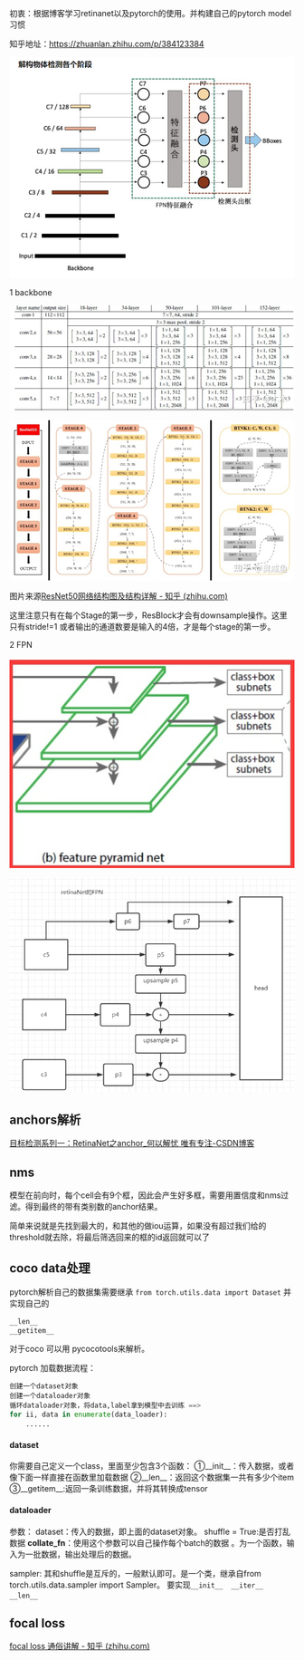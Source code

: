 初衷：根据博客学习retinanet以及pytorch的使用。并构建自己的pytorch model习惯

知乎地址：https://zhuanlan.zhihu.com/p/384123384

![image-20210713170452200](imgs/image-20210713170452200.png)

1 backbone

![preview](imgs/v2-3652f91ecc0683fa73d03fa99c26ab82_r.jpg)

![preview](imgs/v2-b1ac9497249c5de6b812b1af729f4c44_r.jpg)

图片来源[ResNet50网络结构图及结构详解 - 知乎 (zhihu.com)](https://zhuanlan.zhihu.com/p/353235794)

这里注意只有在每个Stage的第一步，ResBlock才会有downsample操作。这里只有stride!=1 或者输出的通道数要是输入的4倍，才是每个stage的第一步。

2 FPN

![image-20210713133235722](imgs/image-20210713133235722.png)

![image-20210713165336952](imgs/image-20210713165336952.png)

## anchors解析

[目标检测系列一：RetinaNet之anchor_何以解忧 唯有专注-CSDN博客](https://blog.csdn.net/qq_36251958/article/details/105024133)

## nms

模型在前向时，每个cell会有9个框，因此会产生好多框，需要用置信度和nms过滤。得到最终的带有类别数的anchor结果。

简单来说就是先找到最大的，和其他的做iou运算，如果没有超过我们给的threshold就去除，将最后筛选回来的框的id返回就可以了



## coco data处理

pytorch解析自己的数据集需要继承 `from torch.utils.data import Dataset` 并实现自己的

```
__len__
__getitem__
```

对于coco 可以用 pycocotools来解析。

pytorch 加载数据流程：

```python
创建一个dataset对象
创建一个dataloader对象
循环dataloader对象，将data,label拿到模型中去训练 ==> 
for ii, data in enumerate(data_loader):
	......
```

#### dataset

你需要自己定义一个class，里面至少包含3个函数：
①__init__：传入数据，或者像下面一样直接在函数里加载数据
②__len__：返回这个数据集一共有多少个item
③__getitem__:返回一条训练数据，并将其转换成tensor

#### dataloader

参数：
dataset：传入的数据，即上面的dataset对象。
shuffle = True:是否打乱数据
**collate_fn**：使用这个参数可以自己操作每个batch的数据 。为一个函数，输入为一批数据，输出处理后的数据。

sampler: 其和shuffle是互斥的，一般默认即可。是一个类，继承自from torch.utils.data.sampler import Sampler。 要实现`__init__  __iter__  __len__`

## focal loss

[focal loss 通俗讲解 - 知乎 (zhihu.com)](https://zhuanlan.zhihu.com/p/266023273)
